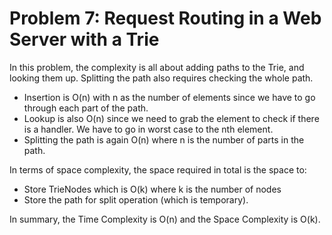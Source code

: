 # Problem 7: Request Routing in a Web Server with a Trie

In this problem, the complexity is all about adding paths to the Trie, and looking them up. Splitting the path also requires checking the whole path. 

- Insertion is O(n) with n as the number of elements since we have to go through each part of the path. 
- Lookup is also O(n) since we need to grab the element to check if there is a handler. We have to go in worst case to the nth element.
- Splitting the path is again O(n) where n is the number of parts in the path.

In terms of space complexity, the space required in total is the space to:

- Store TrieNodes which is O(k) where k is the number of nodes
- Store the path for split operation (which is temporary).

In summary, the Time Complexity is O(n) and the Space Complexity is O(k).

